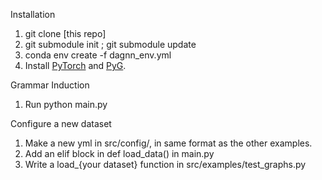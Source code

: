 Installation

1. git clone [this repo]
2. git submodule init ; git submodule update
3. conda env create -f dagnn_env.yml
4. Install [PyTorch](https://pytorch.org/get-started/previous-versions/) and [PyG](https://pytorch-geometric.readthedocs.io/en/latest/install/installation.html).

Grammar Induction
1. Run python main.py

Configure a new dataset

1. Make a new yml in src/config/, in same format as the other examples.
2. Add an elif block in def load_data() in main.py
3. Write a load_{your dataset} function in src/examples/test_graphs.py